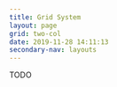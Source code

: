 ```yaml
---
title: Grid System
layout: page
grid: two-col
date: 2019-11-28 14:11:13
secondary-nav: layouts
---
```

TODO
